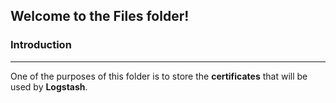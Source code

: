 ## Welcome to the Files folder!

### Introduction

------

One of the purposes of this folder is to store the **certificates** that will be used by **Logstash**.
